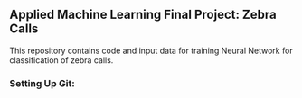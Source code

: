## Applied Machine Learning Final Project: Zebra Calls
This repository contains code and input data for training Neural Network for classification of zebra calls. 

### Setting Up Git:

